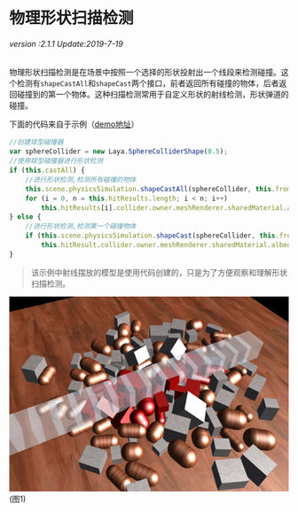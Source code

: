 # 物理形状扫描检测

###### *version :2.1.1   Update:2019-7-19*

物理形状扫描检测是在场景中按照一个选择的形状投射出一个线段来检测碰撞。这个检测有`shapeCastAll`和`shapeCast`两个接口，前者返回所有碰撞的物体，后者返回碰撞到的第一个物体。这种扫描检测常用于自定义形状的射线检测，形状弹道的碰撞。

下面的代码来自于示例（[demo地址](https://layaair.ldc.layabox.com/demo2/?language=ch&category=3d&group=Physics3D&name=PhysicsWorld_RayShapeCast)）

```typescript
//创建球型碰撞器
var sphereCollider = new Laya.SphereColliderShape(0.5);
//使用球型碰撞器进行形状检测
if (this.castAll) {
    //进行形状检测,检测所有碰撞的物体
    this.scene.physicsSimulation.shapeCastAll(sphereCollider, this.from, this.to, this.hitResults);
    for (i = 0, n = this.hitResults.length; i < n; i++)
        this.hitResults[i].collider.owner.meshRenderer.sharedMaterial.albedoColor = new Laya.Vector4(1.0, 0.0, 0.0, 1.0);
} else {
    //进行形状检测,检测第一个碰撞物体
    if (this.scene.physicsSimulation.shapeCast(sphereCollider, this.from, this.to, this.hitResult))
        this.hitResult.collider.owner.meshRenderer.sharedMaterial.albedoColor = new Laya.Vector4(1.0, 0.0, 0.0, 1.0);
}
```

> 该示例中射线摆放的模型是使用代码创建的，只是为了方便观察和理解形状扫描检测。
>

![](img/1.png)<br>(图1)

